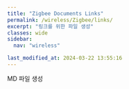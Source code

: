 ```yaml
---
title: "Zigbee Documents Links"
permalink: /wireless/Zigbee/links/
excerpt: "링크를 위한 파일 생성"
classes: wide
sidebar:
  nav: "wireless"

last_modified_at: 2024-03-22 13:55:16
---
```


MD 파일 생성
